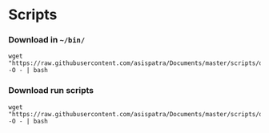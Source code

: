 # Scripts

### Download in `~/bin/`
```
wget "https://raw.githubusercontent.com/asispatra/Documents/master/scripts/download.sh" -O - | bash
```

### Download run scripts
```
wget "https://raw.githubusercontent.com/asispatra/Documents/master/scripts/download_run_scripts.sh" -O - | bash
```
